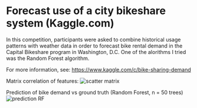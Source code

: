 # Forecast use of a city bikeshare system (Kaggle.com)

In this competition, participants were asked to combine historical usage patterns with weather data in order to forecast bike rental demand in the Capital Bikeshare program in Washington, D.C. One of the alorithms I tried was the Random Forest algorithm.

For more information, see: https://www.kaggle.com/c/bike-sharing-demand

Matrix correlation of features:
![scatter matrix](https://github.com/nicolasfguillaume/bike_sharing_demand_kaggle/blob/master/scatter-matrix-train-data.png)

Prediction of bike demand vs ground truth (Random Forest, n = 50 trees)
![prediction RF](https://github.com/nicolasfguillaume/bike_sharing_demand_kaggle/blob/master/Predicted-demand-RF50.png)
